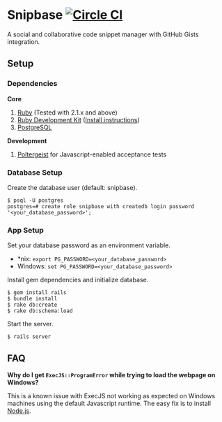 # Snipbase [![Circle CI](https://img.shields.io/circleci/project/wryyl/snipbase.svg)](https://circleci.com/gh/wryyl/snipbase)

A social and collaborative code snippet manager with GitHub Gists integration.

## Setup

### Dependencies

**Core**

1. [Ruby](http://rubyinstaller.org/downloads/) (Tested with 2.1.x and above)
2. [Ruby Development Kit](http://rubyinstaller.org/downloads/) ([Install instructions](https://github.com/oneclick/rubyinstaller/wiki/Development-Kit))
3. [PostgreSQL](http://www.postgresql.org/)

**Development**

1. [Poltergeist](https://github.com/teampoltergeist/poltergeist) for Javascript-enabled acceptance tests

### Database Setup

Create the database user (default: snipbase).

```
$ psql -U postgres
postgres=# create role snipbase with createdb login password '<your_database_password>';
```

### App Setup

Set your database password as an environment variable.

- \*nix: `export PG_PASSWORD=<your_database_password>`
- Windows: `set PG_PASSWORD=<your_database_password>`

Install gem dependencies and initialize database.

```
$ gem install rails
$ bundle install
$ rake db:create
$ rake db:schema:load
```

Start the server.

```
$ rails server
```

## FAQ

**Why do I get `ExecJS::ProgramError` while trying to load the webpage on Windows?**

This is a known issue with ExecJS not working as expected on Windows machines using the default Javascript runtime. The easy fix is to install [Node.js](https://nodejs.org/).
